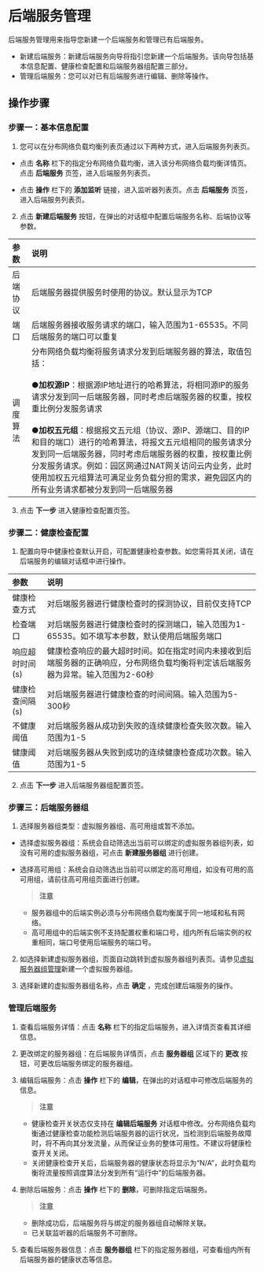# 后端服务管理
后端服务管理用来指导您新建一个后端服务和管理已有后端服务。

 -  新建后端服务：新建后端服务向导将指引您新建一个后端服务。该向导包括基本信息配置、健康检查配置和后端服务器组配置三部分。
 -  管理后端服务：您可以对已有后端服务进行编辑、删除等操作。
## 操作步骤
### 步骤一：基本信息配置
1.  您可以在分布网络负载均衡列表页通过以下两种方式，进入后端服务列表页。

 - 点击 **名称**  栏下的指定分布网络负载均衡，进入该分布网络负载均衡详情页。点击 **后端服务** 页签，进入后端服务列表页。
 
 -  点击 **操作** 栏下的 **添加监听** 链接，进入监听器列表页。点击 **后端服务** 页签，进入后端服务列表页。
2.  点击 **新建后端服务** 按钮，在弹出的对话框中配置后端服务名称、后端协议等参数。

| 参数	| 说明	| 
| :- | :- |
|后端协议	|后端服务器提供服务时使用的协议。默认显示为TCP|
|端口	|后端服务器接收服务请求的端口，输入范围为1-65535。不同后端服务的端口可以重复|
|调度算法|分布网络负载均衡将服务请求分发到后端服务器的算法，取值包括：<br><br>●**加权源IP**：根据源IP地址进行的哈希算法，将相同源IP的服务请求分发到同一后端服务器，同时考虑后端服务器的权重，按权重比例分发服务请求<br><br>●**加权五元组**：根据报文五元组（协议、源IP、源端口、目的IP和目的端口）进行的哈希算法，将报文五元组相同的服务请求分发到同一后端服务器，同时考虑后端服务器的权重，按权重比例分发服务请求。例如：园区网通过NAT网关访问云内业务，此时使用加权五元组算法可满足业务负载分担的需求，避免园区内的所有业务请求都被分发到同一后端服务器|

3. 点击 **下一步** 进入健康检查配置页签。

### 步骤二：健康检查配置

 1. 配置向导中健康检查默认开启，可配置健康检查参数。如您需将其关闭，请在后端服务的编辑对话框中进行操作。
 
| 参数	| 说明	| 
| :- | :- |
|健康检查方式|对后端服务器进行健康检查时的探测协议，目前仅支持TCP|
|检查端口|对后端服务器进行健康检查时的探测端口，输入范围为1-65535。如不填写本参数，默认使用后端服务端口|
|响应超时时间(s)|健康检查响应的最大超时时间。如在指定时间内未接收到后端服务器的正确响应，分布网络负载均衡将判定该后端服务器为异常。输入范围为2-60秒|
|健康检查间隔(s)|对后端服务器进行健康检查的时间间隔。输入范围为5-300秒|
|不健康阈值|对后端服务器从成功到失败的连续健康检查失败次数。输入范围为1-5|
|健康阈值|对后端服务器从失败到成功的连续健康检查成功次数。输入范围为1-5|

2. 点击 **下一步** 进入后端服务器组配置页签。
 
### 步骤三：后端服务器组
1. 选择服务器组类型：虚拟服务器组、高可用组或暂不添加。
- 选择虚拟服务器组：系统会自动筛选出当前可以绑定的虚拟服务器组列表，如没有可用的虚拟服务器组，可点击 **新建服务器组** 进行创建。
- 选择高可用组：系统会自动筛选出当前可以绑定的高可用组，如没有可用的高可用组，请前往高可用组页面进行创建。

     > **注意**
     
     - 服务器组中的后端实例必须与分布网络负载均衡属于同一地域和私有网络。
     - 高可用组中的后端实例不支持配置权重和端口号，组内所有后端实例的权重相同，端口号使用后端服务的端口号。
2. 如选择新建虚拟服务器组，页面自动跳转到虚拟服务器组列表页。请参见[虚拟服务器组管理](../Getting-Started/TargetGroup-Management.md)新建一个虚拟服务器组。

3. 选择新建的虚拟服务器组名称，点击 **确定** ，完成创建后端服务的操作。

### 管理后端服务

 1. 查看后端服务详情：点击 **名称**  栏下的指定后端服务，进入详情页查看其详细信息。
 
 2. 更改绑定的服务器组：在后端服务详情页，点击 **服务器组** 区域下的 **更改** 按钮，可更改后端服务绑定的服务器组。
 
 3. 编辑后端服务：点击 **操作** 栏下的 **编辑**，在弹出的对话框中可修改后端服务的信息。
      > **注意**
       - 健康检查开关状态仅支持在 **编辑后端服务** 对话框中修改。分布网络负载均衡通过健康检查功能检测后端服务器的运行状况，当检测到后端服务故障时，将不再向其分发流量，从而保证业务的整体可用性。不建议将健康检查开关关闭。
       - 关闭健康检查开关后，后端服务器的健康状态将显示为“N/A”，此时负载均衡将流量按照调度算法分发到所有“运行中”的后端服务器。

 4. 删除后端服务：点击 **操作** 栏下的 **删除**，可删除指定后端服务。
      > **注意**
       - 删除成功后，后端服务将与绑定的服务器组自动解除关联。
       - 已关联监听器的后端服务不可删除。
       
 5. 查看后端服务器信息：点击 **服务器组**  栏下的指定服务器组，可查看组内所有后端服务器的健康状态等信息。


